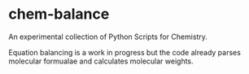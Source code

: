 # chem-balance

An experimental collection of Python Scripts for Chemistry.

Equation balancing is a work in progress but the code already parses molecular formualae
and calculates molecular weights.